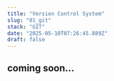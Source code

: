 ```yaml
---
title: "Version Control System"
slug: "01_git"
stack: "GIT"
date: "2025-05-10T07:26:45.889Z"
draft: false
---
```


## coming soon...
